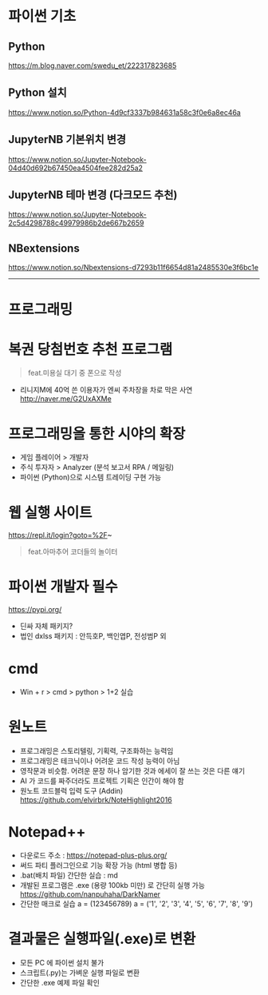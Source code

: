 # 파이썬 기초

## Python
https://m.blog.naver.com/swedu_et/222317823685

## Python 설치
https://www.notion.so/Python-4d9cf3337b984631a58c3f0e6a8ec46a

## JupyterNB 기본위치 변경
https://www.notion.so/Jupyter-Notebook-04d40d692b67450ea4504fee282d25a2

## JupyterNB 테마 변경 (다크모드 추천)
https://www.notion.so/Jupyter-Notebook-2c5d4298788c49979986b2de667b2659

## NBextensions
https://www.notion.so/Nbextensions-d7293b11f6654d81a2485530e3f6bc1e

----

# 프로그래밍

# 복권 당첨번호 추천 프로그램
  > feat.미용실 대기 중 폰으로 작성
- 리니지M에 40억 쓴 이용자가 엔씨 주차장을 차로 막은 사연 http://naver.me/G2UxAXMe

# 프로그래밍을 통한 시야의 확장
- 게임 플레이어 > 개발자
- 주식 투자자 > Analyzer (분석 보고서 RPA / 메일링)
- 파이썬 (Python)으로 시스템 트레이딩 구현 가능

# 웹 실행 사이트 
https://repl.it/login?goto=%2F~
> feat.아마추어 코더들의 놀이터

# 파이썬 개발자 필수
https://pypi.org/
- 딘싸 자체 패키지?
- 법인 dxlss 패키지 : 안득호P, 백인엽P, 전성범P 외

# cmd
- Win + r > cmd > python > 1+2 실습
 
# 원노트
- 프로그래밍은 스토리텔링, 기획력, 구조화하는 능력임
- 프로그래밍은 테크닉이나 어려운 코드 작성 능력이 아님
- 영작문과 비슷함. 어려운 문장 하나 암기한 것과 에세이 잘 쓰는 것은 다른 얘기
- AI 가 코드를 짜주더라도 프로젝트 기획은 인간이 해야 함
- 원노트 코드블럭 입력 도구 (Addin)
  https://github.com/elvirbrk/NoteHighlight2016

# Notepad++
- 다운로드 주소 : 
  https://notepad-plus-plus.org/
- 써드 파티 플러그인으로 기능 확장 가능 (html 병합 등)
- .bat(배치 파일) 간단한 실습 : md
- 개발된 프로그램은 .exe (용량 100kb 미만) 로 간단히 실행 가능
  https://github.com/nanpuhaha/DarkNamer
- 간단한 매크로 실습
  a = (123456789)
  a = ('1', '2', '3', '4', '5', '6', '7', '8', '9')

# 결과물은 실행파일(.exe)로 변환
- 모든 PC 에 파이썬 설치 불가
- 스크립트(.py)는 가벼운 실행 파일로 변환
- 간단한 .exe 예제 파일 확인

